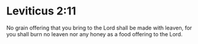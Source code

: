 # Leviticus 2:11

No grain offering that you bring to the Lord shall be made with leaven, for you shall burn no leaven nor any honey as a food offering to the Lord.

